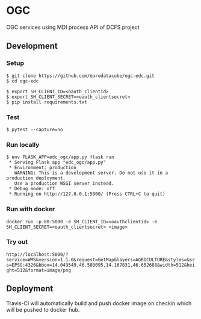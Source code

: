 # OGC

OGC services using MDI process API of DCFS project

## Development

### Setup
```
$ git clone https://github.com/eurodatacube/ogc-edc.git
$ cd ogc-edc

$ export SH_CLIENT_ID=<oauth_clientid>
$ export SH_CLIENT_SECRET=<oauth_clientsecret>
$ pip install requirements.txt
```

### Test
```
$ pytest --capture=no
```

### Run locally
```
$ env FLASK_APP=edc_ogc/app.py flask run
 * Serving Flask app "edc_ogc/app.py"
 * Environment: production
   WARNING: This is a development server. Do not use it in a production deployment.
   Use a production WSGI server instead.
 * Debug mode: off
 * Running on http://127.0.0.1:5000/ (Press CTRL+C to quit)
```

### Run with docker
`docker run -p 80:5000 -e SH_CLIENT_ID=<oauthclientid> -e SH_CLIENT_SECRET=<oauth_clientsecret> <image>`

### Try out
`http://localhost:5000/?service=WMS&version=1.1.0&request=GetMap&layers=AGRICULTURE&styles=&srs=EPSG:4326&bbox=14.043549,46.580095,14.167831,46.652688&width=512&height=512&format=image/png`
 
## Deployment

Travis-CI will automatically build and push docker image on checkin which will be pushed to docker hub.